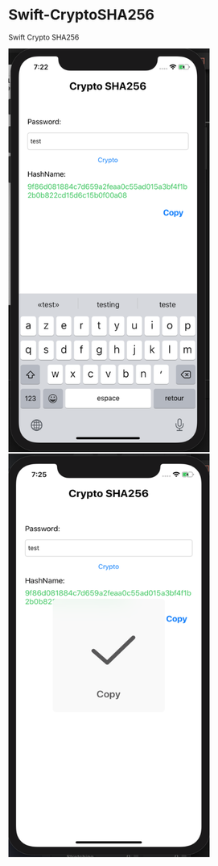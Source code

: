 # Swift-CryptoSHA256
Swift Crypto SHA256 

<img src="screen1.png" width="400" height="800" />&nbsp;&nbsp;&nbsp;&nbsp;<img src="screen2.png" width="400" height="800" />

